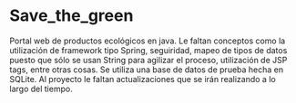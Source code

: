 # Save_the_green

Portal web de productos ecológicos en java.
Le faltan conceptos como la utilización de framework tipo Spring, seguiridad, mapeo de tipos de datos puesto que sólo se usan String para agilizar el proceso, utilización de JSP tags, entre otras cosas.
Se utiliza una base de datos de prueba hecha en SQLite.
Al proyecto le faltan actualizaciones que se irán realizando a lo largo del tiempo.

